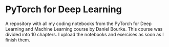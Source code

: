 # PyTorch for Deep Learning
A repository with all my coding notebooks from the PyTorch for Deep Learning and Machine Learning course by Daniel Bourke. 
This course was divided into 10 chapters. I upload the notebooks and exercises as soon as I finish them.  
